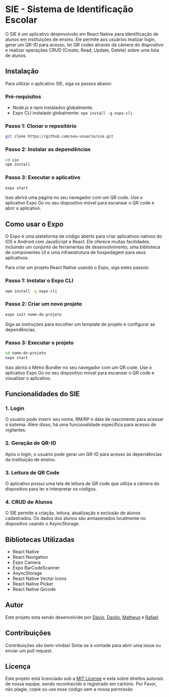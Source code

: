 # SIE - Sistema de Identificação Escolar

O SIE é um aplicativo desenvolvido em React Native para identificação de alunos em instituições de ensino. Ele permite aos usuários realizar login, gerar um QR-ID para acesso, ler QR codes através da câmera do dispositivo e realizar operações CRUD (Create, Read, Update, Delete) sobre uma lista de alunos.

## Instalação

Para utilizar o aplicativo SIE, siga os passos abaixo:

### Pré-requisitos

- Node.js e npm instalados globalmente.
- Expo CLI instalado globalmente: `npm install -g expo-cli`

### Passo 1: Clonar o repositório

```bash
git clone https://github.com/seu-usuario/sie.git
```

### Passo 2: Instalar as dependências

```bash
cd sie
npm install
```

### Passo 3: Executar o aplicativo

```bash
expo start
```

Isso abrirá uma página no seu navegador com um QR code. Use o aplicativo Expo Go no seu dispositivo móvel para escanear o QR code e abrir o aplicativo.

## Como usar o Expo

O Expo é uma plataforma de código aberto para criar aplicativos nativos do iOS e Android com JavaScript e React. Ele oferece muitas facilidades, incluindo um conjunto de ferramentas de desenvolvimento, uma biblioteca de componentes UI e uma infraestrutura de hospedagem para seus aplicativos.

Para criar um projeto React Native usando o Expo, siga estes passos:

### Passo 1: Instalar o Expo CLI

```bash
npm install -g expo-cli
```

### Passo 2: Criar um novo projeto

```bash
expo init nome-do-projeto
```

Siga as instruções para escolher um template de projeto e configurar as dependências.

### Passo 3: Executar o projeto

```bash
cd nome-do-projeto
expo start
```

Isso abrirá o Metro Bundler no seu navegador com um QR code. Use o aplicativo Expo Go no seu dispositivo móvel para escanear o QR code e visualizar o aplicativo.

## Funcionalidades do SIE

### 1. Login

O usuário pode inserir seu nome, RM/RP e data de nascimento para acessar o sistema. Além disso, há uma funcionalidade específica para acesso de vigilantes.

### 2. Geração de QR-ID

Após o login, o usuário pode gerar um QR-ID para acesso às dependências da instituição de ensino.

### 3. Leitura de QR Code

O aplicativo possui uma tela de leitura de QR code que utiliza a câmera do dispositivo para ler e interpretar os códigos.

### 4. CRUD de Alunos

O SIE permite a criação, leitura, atualização e exclusão de alunos cadastrados. Os dados dos alunos são armazenados localmente no dispositivo usando o AsyncStorage.

## Bibliotecas Utilizadas

- React Native
- React Navigation
- Expo Camera
- Expo BarCodeScanner
- AsyncStorage
- React Native Vector Icons
- React Native Picker
- React Native Qrcode

## Autor

Este projeto esta sendo desenvolvido por [Dávio](https://github.com/seu-usuario), [Danilo](https://github.com/daniloabrantes), [Matheus](https://github.com/MatheusPaula02) e [Rafael](https://github.com/RafaNgk)

## Contribuições

Contribuições são bem-vindas! Sinta-se à vontade para abrir uma issue ou enviar um pull request.

## Licença

Este projeto está licenciado sob a [MIT License](https://opensource.org/licenses/MIT) e esta sobre direitos autorais de nossa equipe, sendo reconhecido e registrado em cartório. Por Favor, não plagie, copie ou use esse código sem a nossa permissão
